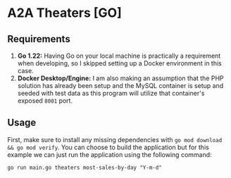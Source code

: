 # A2A Theaters [GO]

## Requirements
1. **Go 1.22:** Having Go on your local machine is practically a requirement when developing, so I skipped setting up a Docker environment in this case.
2. **Docker Desktop/Engine:** I am also making an assumption that the PHP solution has already been setup and the MySQL container is setup and seeded with test data as this program will utilize that container's exposed `8001` port.

## Usage
First, make sure to install any missing dependencies with `go mod download && go mod verify`. You can choose to build the application but for this example we can just run the application using the following command:
```
go run main.go theaters most-sales-by-day "Y-m-d"
```